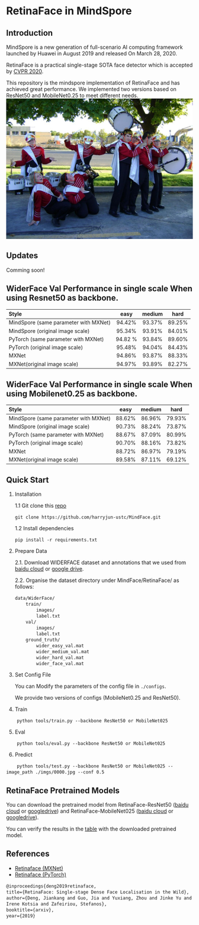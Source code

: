# RetinaFace in MindSpore


## Introduction
MindSpore is a new generation of full-scenario AI computing framework launched by Huawei in August 2019 and released On March 28, 2020.

RetinaFace is a practical single-stage SOTA face detector which is accepted by [CVPR 2020](https://openaccess.thecvf.com/content_CVPR_2020/html/Deng_RetinaFace_Single-Shot_Multi-Level_Face_Localisation_in_the_Wild_CVPR_2020_paper.html). 


This repository is the mindspore implementation of RetinaFace and has achieved great performance. We implemented two versions based on ResNet50 and MobileNet0.25 to meet different needs.
![retinaface_picture](imgs/0000_pred.jpg)

## Updates
Comming soon!


<!--   
## WiderFace Val Performance

WiderFace Val Performance When using Resnet50 or MobileNet0.25 as backbone, comparing with MXNet implement.
| Model | Easy-set | Mesium-set | Hard-set |
| :-- | :-: | :-: | :-: |
| RetinaFace_mobile025(MindSpore) | 88.62% | 86.96% | 79.93% |
| RetinaFace_mobile025(MXNet) | 88.72% | 86.97% | 79.19% |
| RetinaFace_resnet50(MindSpore) | 94.42% | 93.37% | 89.25% |
| RetinaFace_resnet50(MXNet) | 94.86% | 93.87% | 88.33% | -->

## WiderFace Val Performance in single scale When using Resnet50 as backbone.
| Style | easy | medium | hard |
|:-|:-:|:-:|:-:|
| MindSpore (same parameter with MXNet) | 94.42% | 93.37% | 89.25% |
| MindSpore (original image scale) | 95.34% | 93.91% | 84.01% |
| PyTorch (same parameter with MXNet) | 94.82 % | 93.84% | 89.60% |
| PyTorch (original image scale) | 95.48% | 94.04% | 84.43% |
| MXNet | 94.86% | 93.87% | 88.33% |
| MXNet(original image scale) | 94.97% | 93.89% | 82.27% |

## WiderFace Val Performance in single scale When using Mobilenet0.25 as backbone.
| Style | easy | medium | hard |
|:-|:-:|:-:|:-:|
| MindSpore (same parameter with MXNet) | 88.62% | 86.96% | 79.93% |
| MindSpore (original image scale) | 90.73% | 88.24% | 73.87% |
| PyTorch (same parameter with MXNet) | 88.67% | 87.09% | 80.99% |
| PyTorch (original image scale) | 90.70% | 88.16% | 73.82% |
| MXNet | 88.72% | 86.97% | 79.19% |
| MXNet(original image scale) | 89.58% | 87.11% | 69.12% |


## Quick Start
1. Installation

    1.1 Git clone this [repo](https://github.com/harryjun-ustc/MindFace)

    ```
    git clone https://github.com/harryjun-ustc/MindFace.git
    ```

    1.2 Install dependencies

    ```
    pip install -r requirements.txt
    ```

2. Prepare Data

    2.1. Download WIDERFACE dataset and annotations that we used from [baidu cloud](https://pan.baidu.com/s/1eET2kirYbyM04Bg1s12K5g?pwd=jgcf) or [google drive]().
    

    2.2. Organise the dataset directory under MindFace/RetinaFace/ as follows:
    ```
    data/WiderFace/
        train/
            images/
            label.txt
        val/
            images/
            label.txt
        ground_truth/
            wider_easy_val.mat
            wider_medium_val.mat
            wider_hard_val.mat
            wider_face_val.mat
    ```
3. Set Config File

    You can Modify the parameters of the config file in ```./configs```.

    We provide two versions of configs (MobileNet0.25 and ResNet50).

4. Train


```
    python tools/train.py --backbone ResNet50 or MobileNet025
```

5. Eval
```
    python tools/eval.py --backbone ResNet50 or MobileNet025
```

6. Predict
```
    python tools/test.py --backbone ResNet50 or MobileNet025 --image_path ./imgs/0000.jpg --conf 0.5
```



## RetinaFace Pretrained Models
You can download the pretrained model from RetinaFace-ResNet50 ([baidu cloud](link) or [googledrive](link)) and  RetinaFace-MobileNet025 ([baidu cloud](link) or [googledrive](link)). 

You can verify the results in the [table](#widerface-val-performance-in-single-scale-when-using-resnet50-as-backbone-net) with the downloaded pretrained model.


## References
- [Retinaface (MXNet)](https://github.com/deepinsight/insightface/tree/master/detection/retinaface)
- [Retinaface (PyTorch)](https://github.com/biubug6/Pytorch_Retinaface)
```
@inproceedings{deng2019retinaface,
title={RetinaFace: Single-stage Dense Face Localisation in the Wild},
author={Deng, Jiankang and Guo, Jia and Yuxiang, Zhou and Jinke Yu and Irene Kotsia and Zafeiriou, Stefanos},
booktitle={arxiv},
year={2019}
```


